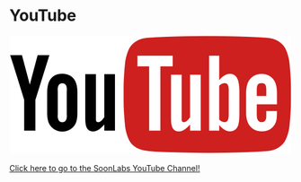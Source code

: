 # YouTube

![](<../../.gitbook/assets/image (22) (1) (1).png>)

[Click here to go to the SoonLabs YouTube Channel!](https://www.youtube.com/channel/UCUxPJ-wMgz7DnEFWpW5b48w)
